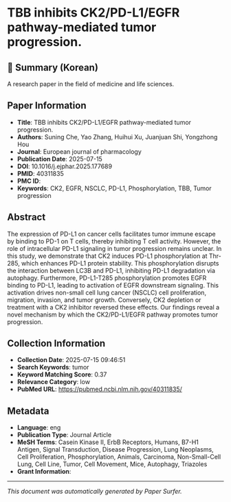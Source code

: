 # TBB inhibits CK2/PD-L1/EGFR pathway-mediated tumor progression.

## 📝 Summary (Korean)
A research paper in the field of medicine and life sciences.

## Paper Information
- **Title**: TBB inhibits CK2/PD-L1/EGFR pathway-mediated tumor progression.
- **Authors**: Suning Che, Yao Zhang, Huihui Xu, Juanjuan Shi, Yongzhong Hou
- **Journal**: European journal of pharmacology
- **Publication Date**: 2025-07-15
- **DOI**: 10.1016/j.ejphar.2025.177689
- **PMID**: 40311835
- **PMC ID**: 
- **Keywords**: CK2, EGFR, NSCLC, PD-L1, Phosphorylation, TBB, Tumor progression

## Abstract
The expression of PD-L1 on cancer cells facilitates tumor immune escape by binding to PD-1 on T cells, thereby inhibiting T cell activity. However, the role of intracellular PD-L1 signaling in tumor progression remains unclear. In this study, we demonstrate that CK2 induces PD-L1 phosphorylation at Thr-285, which enhances PD-L1 protein stability. This phosphorylation disrupts the interaction between LC3B and PD-L1, inhibiting PD-L1 degradation via autophagy. Furthermore, PD-L1-T285 phosphorylation promotes EGFR binding to PD-L1, leading to activation of EGFR downstream signaling. This activation drives non-small cell lung cancer (NSCLC) cell proliferation, migration, invasion, and tumor growth. Conversely, CK2 depletion or treatment with a CK2 inhibitor reversed these effects. Our findings reveal a novel mechanism by which the CK2/PD-L1/EGFR pathway promotes tumor progression.

## Collection Information
- **Collection Date**: 2025-07-15 09:46:51
- **Search Keywords**: tumor
- **Keyword Matching Score**: 0.37
- **Relevance Category**: low
- **PubMed URL**: https://pubmed.ncbi.nlm.nih.gov/40311835/

## Metadata
- **Language**: eng
- **Publication Type**: Journal Article
- **MeSH Terms**: Casein Kinase II, ErbB Receptors, Humans, B7-H1 Antigen, Signal Transduction, Disease Progression, Lung Neoplasms, Cell Proliferation, Phosphorylation, Animals, Carcinoma, Non-Small-Cell Lung, Cell Line, Tumor, Cell Movement, Mice, Autophagy, Triazoles
- **Grant Information**: 

---
*This document was automatically generated by Paper Surfer.*
